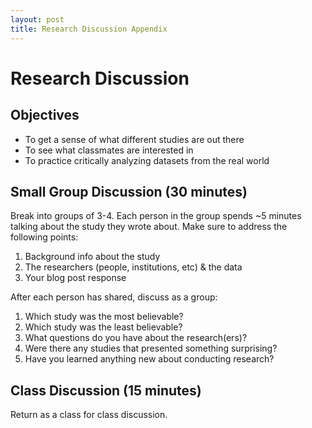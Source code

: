 ```yaml
---
layout: post
title: Research Discussion Appendix
---
```

# Research Discussion
## Objectives
  - To get a sense of what different studies are out there
  - To see what classmates are interested in
  - To practice critically analyzing datasets from the real world

## Small Group Discussion (30 minutes)
Break into groups of 3-4.
Each person in the group spends ~5 minutes talking about the study they wrote about. Make sure to address the following points:
  1. Background info about the study
  2. The researchers (people, institutions, etc) & the data
  3. Your blog post response

After each person has shared, discuss as a group:
  1. Which study was the most believable?
  2. Which study was the least believable?
  3. What questions do you have about the research(ers)?
  4. Were there any studies that presented something surprising?
  5. Have you learned anything new about conducting research?

## Class Discussion (15 minutes)
Return as a class for class discussion.